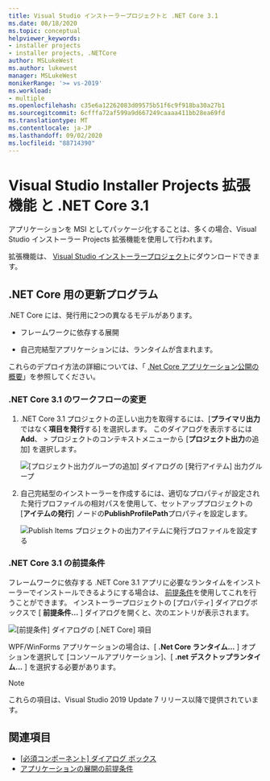 ```yaml
---
title: Visual Studio インストーラープロジェクトと .NET Core 3.1
ms.date: 08/18/2020
ms.topic: conceptual
helpviewer_keywords:
- installer projects
- installer projects, .NETCore
author: MSLukeWest
ms.author: lukewest
manager: MSLukeWest
monikerRange: '>= vs-2019'
ms.workload:
- multiple
ms.openlocfilehash: c35e6a12262083d09575b51f6c9f918ba30a27b1
ms.sourcegitcommit: 6cfffa72af599a9d667249caaaa411bb28ea69fd
ms.translationtype: MT
ms.contentlocale: ja-JP
ms.lasthandoff: 09/02/2020
ms.locfileid: "88714390"
---
```

# <a name="visual-studio-installer-projects-extension-and-net-core-31"></a>Visual Studio Installer Projects 拡張機能 と .NET Core 3.1

アプリケーションを MSI としてパッケージ化することは、多くの場合、Visual Studio インストーラー Projects 拡張機能を使用して行われます。

拡張機能は、 [Visual Studio インストーラープロジェクト](https://marketplace.visualstudio.com/items?itemName=VisualStudioClient.MicrosoftVisualStudio2017InstallerProjects)にダウンロードできます。

## <a name="update-for-net-core"></a>.NET Core 用の更新プログラム
.NET Core には、発行用に2つの異なるモデルがあります。

- フレームワークに依存する展開

- 自己完結型アプリケーションには、ランタイムが含まれます。

これらのデプロイ方法の詳細については、「 [.Net Core アプリケーション公開の概要](https://docs.microsoft.com/dotnet/core/deploying/)」を参照してください。

### <a name="workflow-changes-for-net-core-31"></a>.NET Core 3.1 のワークフローの変更

1. .NET Core 3.1 プロジェクトの正しい出力を取得するには、[**プライマリ出力**ではなく**項目を発行**する] を選択します。  このダイアログを表示するには**Add**、  >  プロジェクトのコンテキストメニューから [**プロジェクト出力**の追加] を選択します。

    ![[プロジェクト出力グループの追加] ダイアログの [発行アイテム] 出力グループ](../deployment/media/installer-projects-net-core-publish-items-output.png "発行アイテムの選択")

2. 自己完結型のインストーラーを作成するには、適切なプロパティが設定された発行プロファイルの相対パスを使用して、セットアッププロジェクトの [**アイテムの発行**] ノードの**PublishProfilePath**プロパティを設定します。

    ![Publish Items プロジェクトの出力アイテムに発行プロファイルを設定する](../deployment/media/installer-projects-net-core-publish-profile.png "発行プロファイルの設定")

### <a name="prerequisites-for-net-core-31"></a>.NET Core 3.1 の前提条件

フレームワークに依存する .NET Core 3.1 アプリに必要なランタイムをインストーラーでインストールできるようにする場合は、 [前提条件](../deployment/application-deployment-prerequisites.md)を使用してこれを行うことができます。  インストーラープロジェクトの [プロパティ] ダイアログボックスで [ **前提条件...** ] ダイアログを開くと、次のエントリが表示されます。

![[前提条件] ダイアログの [.NET Core] 項目](../deployment/media/installer-projects-net-core-prerequisites.png ".NET Core の前提条件")

WPF/WinForms アプリケーションの場合は、[ **.Net Core ランタイム...** ] オプションを選択して [コンソールアプリケーション]、[ **.net デスクトップランタイム...** ] を選択する必要があります。

>[!NOTE]
>これらの項目は、Visual Studio 2019 Update 7 リリース以降で提供されています。

## <a name="see-also"></a>関連項目

- [[必須コンポーネント] ダイアログ ボックス](../ide/reference/prerequisites-dialog-box.md)
- [アプリケーションの展開の前提条件](../deployment/application-deployment-prerequisites.md)
